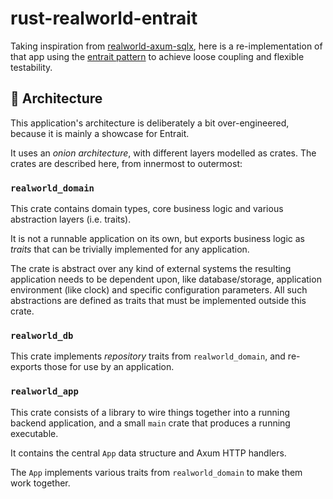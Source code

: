 # rust-realworld-entrait
Taking inspiration from [realworld-axum-sqlx](https://github.com/launchbadge/realworld-axum-sqlx), here is a re-implementation of that app
using the [entrait pattern](https://docs.rs/entrait/latest/entrait/) to achieve loose coupling and flexible testability.

## 🧅 Architecture
This application's architecture is deliberately a bit over-engineered, because it is mainly a showcase for Entrait.

It uses an _onion architecture_, with different layers modelled as crates. The crates are described here, from innermost to outermost:

### `realworld_domain`
This crate contains domain types, core business logic and various abstraction layers (i.e. traits).

It is not a runnable application on its own, but exports business logic as _traits_ that can be trivially implemented for any application.

The crate is abstract over any kind of external systems the resulting application needs to be dependent upon,
    like database/storage, application environment (like clock) and specific configuration parameters.
All such abstractions are defined as traits that must be implemented outside this crate.

### `realworld_db`
This crate implements _repository_ traits from `realworld_domain`, and re-exports those for use by an application.

### `realworld_app`
This crate consists of a library to wire things together into a running backend application, and a small `main` crate that produces a running executable.

It contains the central `App` data structure and Axum HTTP handlers.

The `App` implements various traits from `realworld_domain` to make them work together.
